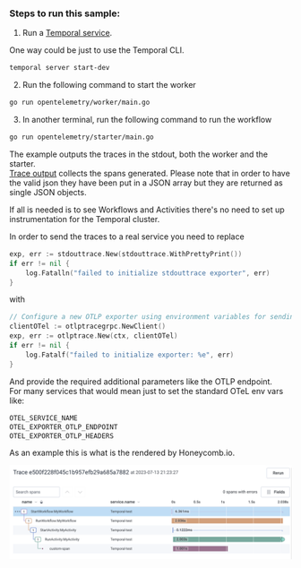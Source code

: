 ### Steps to run this sample:
1) Run a [Temporal service](https://github.com/temporalio/samples-go/tree/main/#how-to-use).

One way could be just to use the Temporal CLI.  

```bash
temporal server start-dev
```

2) Run the following command to start the worker
```bash
go run opentelemetry/worker/main.go
```
3) In another terminal, run the following command to run the workflow
```bash
go run opentelemetry/starter/main.go
```

The example outputs the traces in the stdout, both the worker and the starter.  
[Trace output](./trace.json) collects the spans generated. Please note that in order to have the valid json they have been put in a JSON array but they are returned as single JSON objects.  

If all is needed is to see Workflows and Activities there's no need to set up instrumentation for the Temporal cluster.  

In order to send the traces to a real service you need to replace

```go
exp, err := stdouttrace.New(stdouttrace.WithPrettyPrint())
if err != nil {
    log.Fatalln("failed to initialize stdouttrace exporter", err)
}
```
with  
```go
// Configure a new OTLP exporter using environment variables for sending data to Honeycomb over gRPC
clientOTel := otlptracegrpc.NewClient()
exp, err := otlptrace.New(ctx, clientOTel)
if err != nil {
    log.Fatalf("failed to initialize exporter: %e", err)
}
```

And provide the required additional parameters like the OTLP endpoint.  
For many services that would mean just to set the standard OTeL env vars like:

```
OTEL_SERVICE_NAME
OTEL_EXPORTER_OTLP_ENDPOINT
OTEL_EXPORTER_OTLP_HEADERS
```

As an example this is what is the rendered by Honeycomb.io.  

![Honeycomb.io](honeycomb-traces.png)
